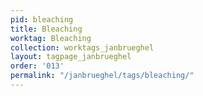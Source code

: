 ```yaml
---
pid: bleaching
title: Bleaching
worktag: Bleaching
collection: worktags_janbrueghel
layout: tagpage_janbrueghel
order: '013'
permalink: "/janbrueghel/tags/bleaching/"
---
```

